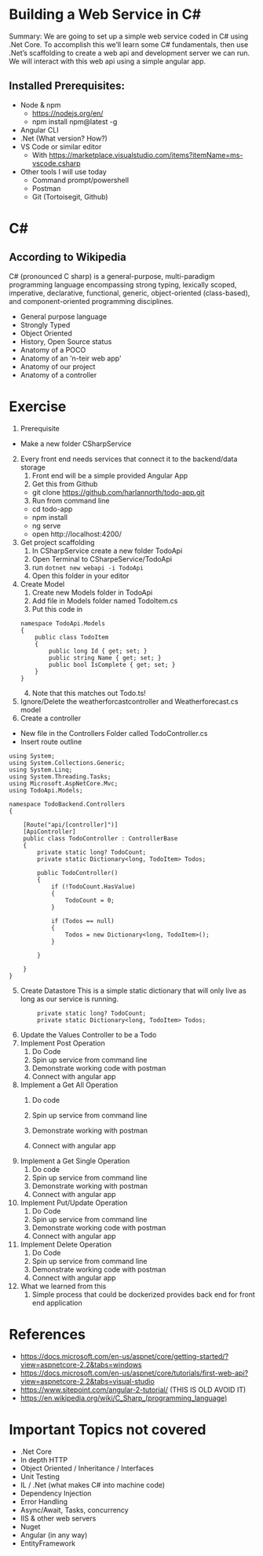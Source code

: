 # Building a Web Service in C# 

Summary: We are going to set up a simple web service coded in C# using .Net Core.  To accomplish this we’ll learn some C# fundamentals, then use .Net’s scaffolding to create a web api and development server we can run.  We will interact with this web api using a simple angular app.

## Installed Prerequisites:
- Node & npm 
    - https://nodejs.org/en/
    - npm install npm@latest -g
- Angular CLI
- .Net (What version? How?)
- VS Code or similar editor
    - With https://marketplace.visualstudio.com/items?itemName=ms-vscode.csharp
- Other tools I will use today
    - Command prompt/powershell
    - Postman
    - Git (Tortoisegit, Github)

# C#
## According to Wikipedia
C# (pronounced C sharp) is a general-purpose, multi-paradigm programming language encompassing strong typing, lexically scoped, imperative, declarative, functional, generic, object-oriented (class-based), and component-oriented programming disciplines.
- General purpose language
- Strongly Typed
- Object Oriented
- History, Open Source status
- Anatomy of a POCO
- Anatomy of an 'n-teir web app'
- Anatomy of our project
- Anatomy of a controller

# Exercise
1. Prerequisite 
- Make a new folder CSharpService

2. Every front end needs services that connect it to the backend/data storage
    1. Front end will be a simple provided Angular App
    2. Get this from Github
    - git clone https://github.com/harlannorth/todo-app.git
    3. Run from command line
    - cd todo-app
    - npm install
    - ng serve
    - open http://localhost:4200/
3. Get project scaffolding
    1. In CSharpService create a new folder TodoApi
    2. Open Terminal to CSharpeService/TodoApi
    3. run `dotnet new webapi -i TodoApi`
    4. Open this folder in your editor
4. Create Model
    1. Create new Models folder in TodoApi
    2. Add file in Models folder named TodoItem.cs
    3. Put this code in 
    ```
    namespace TodoApi.Models
    {
        public class TodoItem
        {
            public long Id { get; set; }
            public string Name { get; set; }
            public bool IsComplete { get; set; }
        }
    }
    ```
    4. Note that this matches out Todo.ts!
5. Ignore/Delete the weatherforcastcontroller and Weatherforecast.cs model
6. Create a controller
- New file in the Controllers Folder called TodoController.cs
- Insert route outline
```
using System;
using System.Collections.Generic;
using System.Linq;
using System.Threading.Tasks;
using Microsoft.AspNetCore.Mvc;
using TodoApi.Models;

namespace TodoBackend.Controllers
{

    [Route("api/[controller]")]
    [ApiController]
    public class TodoController : ControllerBase
    {
        private static long? TodoCount;
        private static Dictionary<long, TodoItem> Todos;

        public TodoController()
        {
            if (!TodoCount.HasValue)
            {
                TodoCount = 0;
            }

            if (Todos == null)
            {
                Todos = new Dictionary<long, TodoItem>();
            }

        }

    }
}
```
5. Create Datastore
This is a simple static dictionary that will only live as long as our service is running.
```
        private static long? TodoCount;
        private static Dictionary<long, TodoItem> Todos;
```
6. Update the Values Controller to be a Todo
7. Implement Post Operation
    1. Do Code
    2. Spin up service from command line
    3.  Demonstrate working code with postman
    4. Connect with angular app
8. Implement a Get All Operation
    1. Do code
    
    2. Spin up service from command line
    3. Demonstrate working with postman
    4. Connect with angular app
9. Implement a Get Single Operation
    1. Do code
    2. Spin up service from command line
    3. Demonstrate working with postman
    4. Connect with angular app
10. Implement Put/Update Operation
    1. Do Code
    2. Spin up service from command line
    3. Demonstrate working code with postman
    4. Connect with angular app
11. Implement Delete Operation
    1. Do Code
    2. Spin up service from command line
    3. Demonstrate working code with postman
    4. Connect with angular app
12. What we learned from this
    1. Simple process that could be dockerized provides back end for front end application
# References
- https://docs.microsoft.com/en-us/aspnet/core/getting-started/?view=aspnetcore-2.2&tabs=windows
- https://docs.microsoft.com/en-us/aspnet/core/tutorials/first-web-api?view=aspnetcore-2.2&tabs=visual-studio
- https://www.sitepoint.com/angular-2-tutorial/  (THIS IS OLD AVOID IT)
- https://en.wikipedia.org/wiki/C_Sharp_(programming_language)
# Important Topics not covered
- .Net Core
- In depth HTTP 
- Object Oriented / Inheritance / Interfaces
- Unit Testing
- IL / .Net (what makes C# into machine code)
- Dependency Injection
- Error Handling
- Async/Await, Tasks, concurrency
- IIS & other web servers
- Nuget
- Angular (in any way)
- EntityFramework
